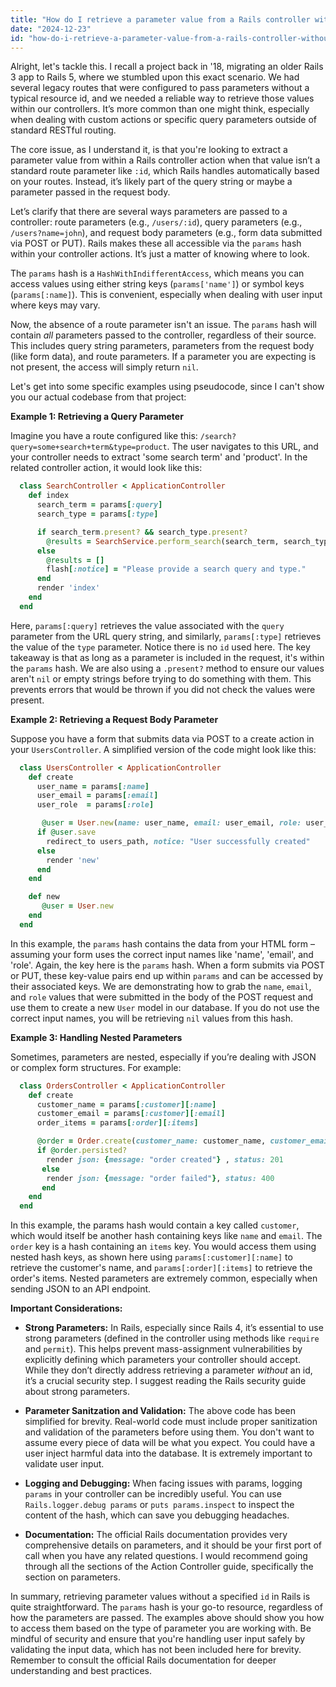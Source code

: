 ```yaml
---
title: "How do I retrieve a parameter value from a Rails controller without a specified ID?"
date: "2024-12-23"
id: "how-do-i-retrieve-a-parameter-value-from-a-rails-controller-without-a-specified-id"
---
```


Alright, let's tackle this. I recall a project back in '18, migrating an older Rails 3 app to Rails 5, where we stumbled upon this exact scenario. We had several legacy routes that were configured to pass parameters without a typical resource id, and we needed a reliable way to retrieve those values within our controllers. It’s more common than one might think, especially when dealing with custom actions or specific query parameters outside of standard RESTful routing.

The core issue, as I understand it, is that you're looking to extract a parameter value from within a Rails controller action when that value isn’t a standard route parameter like `:id`, which Rails handles automatically based on your routes. Instead, it’s likely part of the query string or maybe a parameter passed in the request body.

Let’s clarify that there are several ways parameters are passed to a controller: route parameters (e.g., `/users/:id`), query parameters (e.g., `/users?name=john`), and request body parameters (e.g., form data submitted via POST or PUT). Rails makes these all accessible via the `params` hash within your controller actions. It’s just a matter of knowing where to look.

The `params` hash is a `HashWithIndifferentAccess`, which means you can access values using either string keys (`params['name']`) or symbol keys (`params[:name]`). This is convenient, especially when dealing with user input where keys may vary.

Now, the absence of a route parameter isn't an issue. The `params` hash will contain *all* parameters passed to the controller, regardless of their source. This includes query string parameters, parameters from the request body (like form data), and route parameters. If a parameter you are expecting is not present, the access will simply return `nil`.

Let's get into some specific examples using pseudocode, since I can't show you our actual codebase from that project:

**Example 1: Retrieving a Query Parameter**

Imagine you have a route configured like this: `/search?query=some+search+term&type=product`. The user navigates to this URL, and your controller needs to extract 'some search term' and 'product'. In the related controller action, it would look like this:

```ruby
  class SearchController < ApplicationController
    def index
      search_term = params[:query]
      search_type = params[:type]

      if search_term.present? && search_type.present?
        @results = SearchService.perform_search(search_term, search_type)
      else
        @results = []
        flash[:notice] = "Please provide a search query and type."
      end
      render 'index'
    end
  end
```

Here, `params[:query]` retrieves the value associated with the `query` parameter from the URL query string, and similarly, `params[:type]` retrieves the value of the `type` parameter. Notice there is no `id` used here. The key takeaway is that as long as a parameter is included in the request, it's within the `params` hash. We are also using a `.present?` method to ensure our values aren't `nil` or empty strings before trying to do something with them. This prevents errors that would be thrown if you did not check the values were present.

**Example 2: Retrieving a Request Body Parameter**

Suppose you have a form that submits data via POST to a create action in your `UsersController`. A simplified version of the code might look like this:

```ruby
  class UsersController < ApplicationController
    def create
      user_name = params[:name]
      user_email = params[:email]
      user_role  = params[:role]

       @user = User.new(name: user_name, email: user_email, role: user_role)
      if @user.save
        redirect_to users_path, notice: "User successfully created"
      else
        render 'new'
      end
    end

    def new
       @user = User.new
    end
  end
```

In this example, the `params` hash contains the data from your HTML form – assuming your form uses the correct input names like 'name', 'email', and 'role'. Again, the key here is the `params` hash. When a form submits via POST or PUT, these key-value pairs end up within `params` and can be accessed by their associated keys. We are demonstrating how to grab the `name`, `email`, and `role` values that were submitted in the body of the POST request and use them to create a new `User` model in our database. If you do not use the correct input names, you will be retrieving `nil` values from this hash.

**Example 3: Handling Nested Parameters**

Sometimes, parameters are nested, especially if you’re dealing with JSON or complex form structures. For example:

```ruby
  class OrdersController < ApplicationController
    def create
      customer_name = params[:customer][:name]
      customer_email = params[:customer][:email]
      order_items = params[:order][:items]

      @order = Order.create(customer_name: customer_name, customer_email: customer_email, items: order_items)
      if @order.persisted?
        render json: {message: "order created"} , status: 201
       else
        render json: {message: "order failed"}, status: 400
       end
    end
  end
```

In this example, the params hash would contain a key called `customer`, which would itself be another hash containing keys like `name` and `email`. The `order` key is a hash containing an `items` key. You would access them using nested hash keys, as shown here using `params[:customer][:name]` to retrieve the customer's name, and `params[:order][:items]` to retrieve the order's items. Nested parameters are extremely common, especially when sending JSON to an API endpoint.

**Important Considerations:**

* **Strong Parameters:** In Rails, especially since Rails 4, it’s essential to use strong parameters (defined in the controller using methods like `require` and `permit`). This helps prevent mass-assignment vulnerabilities by explicitly defining which parameters your controller should accept. While they don’t directly address retrieving a parameter *without* an id, it’s a crucial security step. I suggest reading the Rails security guide about strong parameters.

* **Parameter Sanitzation and Validation:** The above code has been simplified for brevity. Real-world code must include proper sanitization and validation of the parameters before using them. You don't want to assume every piece of data will be what you expect. You could have a user inject harmful data into the database. It is extremely important to validate user input.

* **Logging and Debugging:** When facing issues with params, logging `params` in your controller can be incredibly useful. You can use `Rails.logger.debug params` or `puts params.inspect` to inspect the content of the hash, which can save you debugging headaches.

* **Documentation:** The official Rails documentation provides very comprehensive details on parameters, and it should be your first port of call when you have any related questions. I would recommend going through all the sections of the Action Controller guide, specifically the section on parameters.

In summary, retrieving parameter values without a specified `id` in Rails is quite straightforward. The `params` hash is your go-to resource, regardless of how the parameters are passed. The examples above should show you how to access them based on the type of parameter you are working with. Be mindful of security and ensure that you're handling user input safely by validating the input data, which has not been included here for brevity. Remember to consult the official Rails documentation for deeper understanding and best practices.
